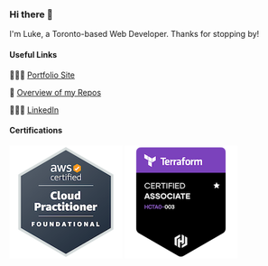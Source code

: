 ### Hi there 👋

I'm Luke, a Toronto-based Web Developer. Thanks for stopping by!

#### Useful Links

👨🏻‍💻 [Portfolio Site](https://lukemackenzie.dev/)

👀 [Overview of my Repos](https://my-gh-repos.vercel.app/)

👨🏻‍💼 [LinkedIn](https://www.linkedin.com/in/mackenzieluke/)

#### Certifications

<div align="left">
<img src="https://github.com/lmackenzie94/lukemackenzie.dev/blob/main/public/AWS%20Certified%20Cloud%20Practitioner%20Badge.png?raw=true" alt="AWS Certified Cloud Practitioner">
<img src="https://github.com/lmackenzie94/lukemackenzie.dev/blob/main/public/HashiCorp%20Certified%20Terraform%20Associate%20Badge.png?raw=true" alt="Terraform Associate">
</div>
